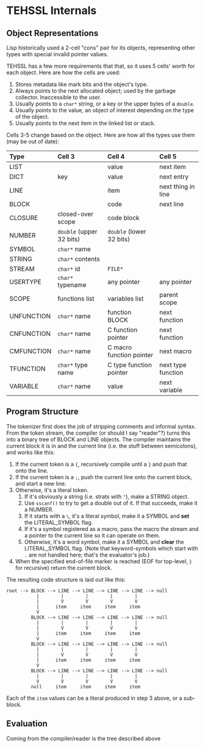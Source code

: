 # TEHSSL Internals

## Object Representations

Lisp historically used a 2-cell "cons" pair for its objects, representing other types with special invalid pointer values.

TEHSSL has a few more requirements that that, so it uses 5 cells' worth for each object. Here are how the cells are used:

1. Stores metadata like mark bits and the object's type.
2. Always points to the next allocated object; used by the garbage collector. Inaccessible to the user.
3. Usually points to a `char*` string, or a key or the upper bytes of a `double`.
4. Usually points to the value, an object of interest depending on the type of the object.
5. Usually points to the next item in the linked list or stack.

Cells 3-5 change based on the object. Here are how all the types use them (may be out of date):

| Type       | Cell 3                   | Cell 4                   | Cell 5             |
|:---------- |:------------------------ |:------------------------ |:------------------ |
| LIST       |                          | value                    | next item          |
| DICT       | key                      | value                    | next entry         |
| LINE       |                          | item                     | next thing in line |
| BLOCK      |                          | code                     | next line          |
| CLOSURE    | closed-over scope        | code block               |                    |
| NUMBER     | `double` (upper 32 bits) | `double` (lower 32 bits) |                    |
| SYMBOL     | `char*` name             |                          |                    |
| STRING     | `char*` contents         |                          |                    |
| STREAM     | `char*` id               | `FILE*`                  |                    |
| USERTYPE   | `char*` typename         | any pointer              | any pointer        |
| SCOPE      | functions list           | variables list           | parent scope       |
| UNFUNCTION | `char*` name             | function BLOCK           | next function      |
| CNFUNCTION | `char*` name             | C function pointer       | next function      |
| CMFUNCTION | `char*` name             | C macro function pointer | next macro         |
| TFUNCTION  | `char*` type name        | C type function pointer  | next type function |
| VARIABLE   | `char*` name             | value                    | next variable      |

## Program Structure

The tokenizer first does the job of stripping comments and informal syntax. From the token stream, the compiler (or should I say "reader"?) turns this into a binary tree of BLOCK and LINE objects. The compiler maintains the current block it is in and the current line (i.e. the stuff between semicolons), and works like this:

1. If the current token is a `{`, recursively compile until a `}` and push that onto the line.
2. If the current token is a `;`, push the current line onto the current block, and start a new line.
3. Otherwise, it's a literal token.
    1. If it's obviously a string (i.e. strats with `"`), make a STRING object.
    2. Use `sscanf()` to try to get a double out of it. If that succeeds, make it a NUMBER.
    3. If it starts with a `\`, it's a literal symbol, make it a SYMBOL and **set** the LITERAL_SYMBOL flag.
    4. If it's a symbol registered as a macro, pass the macro the stream and a pointer to the current line so it can operate on them.
    5. Otherwise, it's a word symbol, make it a SYMBOL and **clear** the LITERAL_SYMBOL flag. (Note that keyword-symbols which start with `.` are not handled here; that's the evaluator's job.)
4. When the specified end-of-file marker is reached (EOF for top-level, `}` for recursive) return the current block.

The resulting code structure is laid out like this:

```text
root --> BLOCK --> LINE --> LINE --> LINE --> LINE --> null
           |        |        |        |        |
           |        V        V        V        V
           |      item     item     item     item
           V
         BLOCK --> LINE --> LINE --> LINE --> LINE --> null
           |        |        |        |        |
           |        V        V        V        V
           |      item     item     item     item
           V
         BLOCK --> LINE --> LINE --> LINE --> LINE --> null
           |        |        |        |        |
           |        V        V        V        V
           |      item     item     item     item
           V
         BLOCK --> LINE --> LINE --> LINE --> LINE --> null
           |        |        |        |        |
           V        V        V        V        V
         null     item     item     item     item
```

Each of the `item` values can be a literal produced in step 3 above, or a sub-block.

## Evaluation

Coming from the compiler/reader is the tree described above
